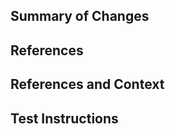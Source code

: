<!--Add a description here.
Include a list of issues it fixes in the "Fixes #[]" format if applicable.-->

## Summary of Changes
<!--A list of changes that will be copied into the merge commit message and changelog.-->

## References
<!--A list of references of this PR, for instance related PRs or scientific papers.-->

## References and Context
<!--Optional. A list of references of this PR, for instance related PRs or scientific papers,
or any other context about this PR relevant for the devs.-->

## Test Instructions
<!--Optional. For large feature PRs, test instructions are required for the devs to review the PR.
Include, if possible, the expected behavior.-->